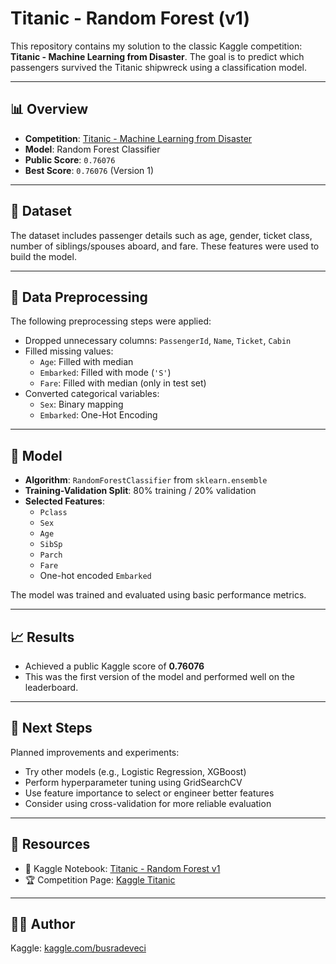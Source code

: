 # Titanic - Random Forest (v1)

This repository contains my solution to the classic Kaggle competition: **Titanic - Machine Learning from Disaster**. The goal is to predict which passengers survived the Titanic shipwreck using a classification model.

---

## 📊 Overview

- **Competition**: [Titanic - Machine Learning from Disaster](https://www.kaggle.com/competitions/titanic)
- **Model**: Random Forest Classifier
- **Public Score**: `0.76076`
- **Best Score**: `0.76076` (Version 1)

---

## 📁 Dataset

The dataset includes passenger details such as age, gender, ticket class, number of siblings/spouses aboard, and fare. These features were used to build the model.

---

## 🧹 Data Preprocessing

The following preprocessing steps were applied:

- Dropped unnecessary columns: `PassengerId`, `Name`, `Ticket`, `Cabin`
- Filled missing values:
  - `Age`: Filled with median
  - `Embarked`: Filled with mode (`'S'`)
  - `Fare`: Filled with median (only in test set)
- Converted categorical variables:
  - `Sex`: Binary mapping
  - `Embarked`: One-Hot Encoding

---

## 🤖 Model

- **Algorithm**: `RandomForestClassifier` from `sklearn.ensemble`
- **Training-Validation Split**: 80% training / 20% validation
- **Selected Features**:
  - `Pclass`
  - `Sex`
  - `Age`
  - `SibSp`
  - `Parch`
  - `Fare`
  - One-hot encoded `Embarked`

The model was trained and evaluated using basic performance metrics.

---

## 📈 Results

- Achieved a public Kaggle score of **0.76076**
- This was the first version of the model and performed well on the leaderboard.

---

## 🚀 Next Steps

Planned improvements and experiments:

- Try other models (e.g., Logistic Regression, XGBoost)
- Perform hyperparameter tuning using GridSearchCV
- Use feature importance to select or engineer better features
- Consider using cross-validation for more reliable evaluation

---

## 🔗 Resources

- 📓 Kaggle Notebook: [Titanic - Random Forest v1](https://www.kaggle.com/code/busradeveci/titanic-randomforest-v1)
- 🏆 Competition Page: [Kaggle Titanic](https://www.kaggle.com/competitions/titanic)

---

## 🧑‍💻 Author
Kaggle: [kaggle.com/busradeveci](https://www.kaggle.com/busradeveci)
